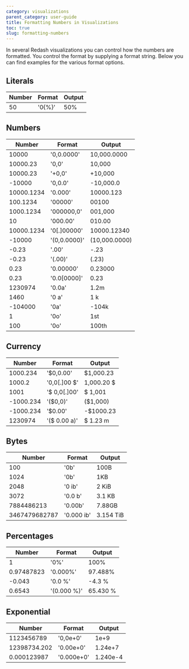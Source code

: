 ```yaml
---
category: visualizations
parent_category: user-guide
title: Formatting Numbers in Visualizations
toc: true
slug: formatting-numbers
---
```


In several Redash visualizations you can control how the numbers are formatted. You control the format by supplying a format string. Below you can find examples for the various format options.

## Literals

<div class="table table-striped">

| Number | Format | Output |
| ------ | ------ | ------ |
| 50     | '0{%}' | 50%    |

</div>

## Numbers

<div class="table table-striped">

| Number     | Format       | Output        |
| ---------- | ------------ | ------------- |
| 10000      | '0,0.0000'   | 10,000.0000   |
| 10000.23   | '0,0'        | 10,000        |
| 10000.23   | '+0,0'       | +10,000       |
| -10000     | '0,0.0'      | -10,000.0     |
| 10000.1234 | '0.000'      | 10000.123     |
| 100.1234   | '00000'      | 00100         |
| 1000.1234  | '000000,0'   | 001,000       |
| 10         | '000.00'     | 010.00        |
| 10000.1234 | '0[.]00000'  | 10000.12340   |
| -10000     | '(0,0.0000)' | (10,000.0000) |
| -0.23      | '.00'        | -.23          |
| -0.23      | '(.00)'      | (.23)         |
| 0.23       | '0.00000'    | 0.23000       |
| 0.23       | '0.0[0000]'  | 0.23          |
| 1230974    | '0.0a'       | 1.2m          |
| 1460       | '0 a'        | 1 k           |
| -104000    | '0a'         | -104k         |
| 1          | '0o'         | 1st           |
| 100        | '0o'         | 100th         |

</div>

## Currency

<div class="table table-striped">

| Number    | Format        | Output      |
| --------- | ------------- | ----------- |
| 1000.234  | '\$0,0.00'    | \$1,000.23  |
| 1000.2    | '0,0[.]00 \$' | 1,000.20 \$ |
| 1001      | '\$ 0,0[.]00' | \$ 1,001    |
| -1000.234 | '(\$0,0)'     | (\$1,000)   |
| -1000.234 | '\$0.00'      | -\$1000.23  |
| 1230974   | '(\$ 0.00 a)' | \$ 1.23 m   |

</div>

## Bytes

<div class="table table-striped">

| Number        | Format     | Output    |
| ------------- | ---------- | --------- |
| 100           | '0b'       | 100B      |
| 1024          | '0b'       | 1KB       |
| 2048          | '0 ib'     | 2 KiB     |
| 3072          | '0.0 b'    | 3.1 KB    |
| 7884486213    | '0.00b'    | 7.88GB    |
| 3467479682787 | '0.000 ib' | 3.154 TiB |

</div>

## Percentages

<div class="table table-striped">

| Number     | Format      | Output   |
| ---------- | ----------- | -------- |
| 1          | '0%'        | 100%     |
| 0.97487823 | '0.000%'    | 97.488%  |
| -0.043     | '0.0 %'     | -4.3 %   |
| 0.6543     | '(0.000 %)' | 65.430 % |

</div>

## Exponential

<div class="table table-striped">

| Number       | Format     | Output   |
| ------------ | ---------- | -------- |
| 1123456789   | '0,0e+0'   | 1e+9     |
| 12398734.202 | '0.00e+0'  | 1.24e+7  |
| 0.000123987  | '0.000e+0' | 1.240e-4 |

</div>
